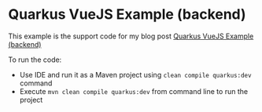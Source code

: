 # Quarkus VueJS Example (backend)

This example is the support code for my blog post [Quarkus VueJS Example (backend)](https://www.coding-daddy.xyz/node/46)

To run the code:
- Use IDE and run it as a Maven project using `clean compile quarkus:dev` command
- Execute `mvn clean compile quarkus:dev` from command line to run the project
